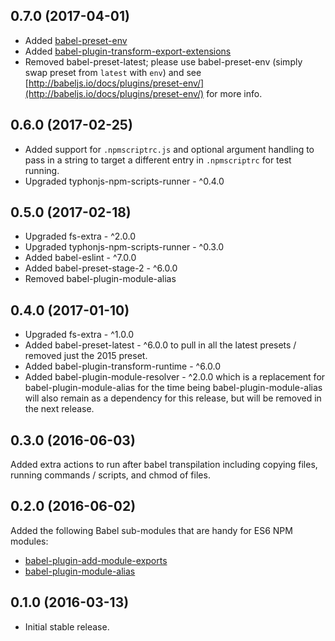 ## 0.7.0 (2017-04-01)
- Added [babel-preset-env](https://www.npmjs.com/package/babel-preset-env)
- Added [babel-plugin-transform-export-extensions](https://www.npmjs.com/package/babel-plugin-transform-export-extensions)
- Removed babel-preset-latest; please use babel-preset-env (simply swap preset from `latest` with `env`)
and see [http://babeljs.io/docs/plugins/preset-env/](http://babeljs.io/docs/plugins/preset-env/) for more info.

## 0.6.0 (2017-02-25)
- Added support for `.npmscriptrc.js` and optional argument handling to pass in a string to target a different 
  entry in `.npmscriptrc` for test running. 
- Upgraded typhonjs-npm-scripts-runner - ^0.4.0
  
## 0.5.0 (2017-02-18)
- Upgraded fs-extra - ^2.0.0
- Upgraded typhonjs-npm-scripts-runner - ^0.3.0
- Added babel-eslint - ^7.0.0
- Added babel-preset-stage-2 - ^6.0.0
- Removed babel-plugin-module-alias

## 0.4.0 (2017-01-10)
- Upgraded fs-extra - ^1.0.0
- Added babel-preset-latest - ^6.0.0 to pull in all the latest presets / removed just the 2015 preset.
- Added babel-plugin-transform-runtime - ^6.0.0
- Added babel-plugin-module-resolver - ^2.0.0 which is a replacement for babel-plugin-module-alias for the time being
babel-plugin-module-alias will also remain as a dependency for this release, but will be removed in the next release.

## 0.3.0 (2016-06-03)
Added extra actions to run after babel transpilation including copying files, running commands / scripts, and chmod of files.

## 0.2.0 (2016-06-02)
Added the following Babel sub-modules that are handy for ES6 NPM modules:
- [babel-plugin-add-module-exports](https://www.npmjs.com/package/babel-plugin-add-module-exports)
- [babel-plugin-module-alias](https://www.npmjs.com/package/babel-plugin-module-alias)

## 0.1.0 (2016-03-13)
- Initial stable release.
